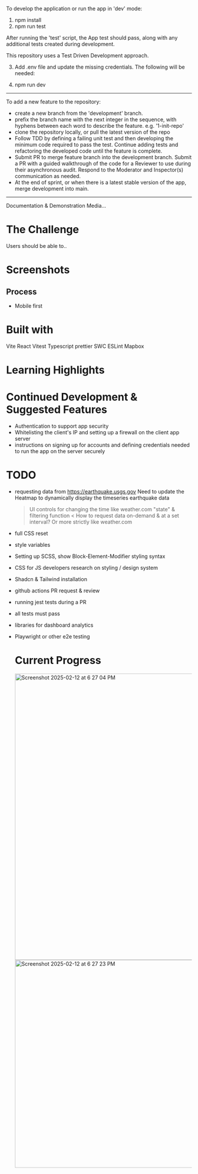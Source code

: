 To develop the application or run the app in 'dev' mode:

1. npm install
2. npm run test

After running the 'test' script, the App test should pass, along with any additional tests created during development.

This repository uses a Test Driven Development approach.

3. Add .env file and update the missing credentials.
   The following will be needed:

4. npm run dev

---

To add a new feature to the repository:

- create a new branch from the 'development' branch.
- prefix the branch name with the next integer in the sequence, with hyphens
  between each word to describe the feature. e.g. '1-init-repo'
- clone the repository locally, or pull the latest version of the repo
- Follow TDD by defining a failing unit test and then developing the minimum code required to pass the test. Continue adding tests and refactoring the developed code until the feature is complete.
- Submit PR to merge feature branch into the development branch. Submit a PR with a guided walkthrough of the code for a Reviewer to use during their asynchronous audit. Respond to the Moderator and Inspector(s) communication as needed.
- At the end of sprint, or when there is a latest stable version of the app, merge
  development into main.

---

Documentation & Demonstration Media...

# The Challenge

Users should be able to..

# Screenshots

## Process

- Mobile first

# Built with

Vite
React
Vitest
Typescript
prettier
SWC
ESLint
Mapbox

# Learning Highlights

# Continued Development & Suggested Features

- Authentication to support app security
- Whitelisting the client's IP and setting up a firewall on the client app server
- instructions on signing up for accounts and defining credentials needed to run the app on the server securely

# TODO

- requesting data from https://earthquake.usgs.gov
  Need to update the Heatmap to dynamically display the timeseries earthquake data

  > UI controls for changing the time like weather.com
  > "state" & filtering function
  > < How to request data on-demand & at a set interval? Or more strictly like weather.com

- full CSS reset
- style variables
- Setting up SCSS, show Block-Element-Modifier styling syntax
- CSS for JS developers research on styling / design system

- Shadcn & Tailwind installation

- github actions PR request & review
- running jest tests during a PR
- all tests must pass

- libraries for dashboard analytics

- Playwright or other e2e testing

  # Current Progress
  <img width="774" alt="Screenshot 2025-02-12 at 6 27 04 PM" src="https://github.com/user-attachments/assets/583df011-3c8e-4858-8ae2-597422862172" />
  <img width="562" alt="Screenshot 2025-02-12 at 6 27 23 PM" src="https://github.com/user-attachments/assets/9be7d079-037e-495c-a0a3-4295501bd665" />


  
